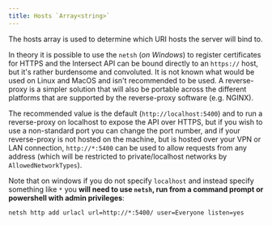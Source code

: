 ```yaml
---
title: Hosts `Array<string>`
---
```



The hosts array is used to determine which URI hosts the server will bind to.

In theory it is possible to use the `netsh` (_on Windows_) to register certificates for HTTPS and the Intersect API can be bound directly to an `https://` host, but it's rather burdensome and convoluted. It is not known what would be used on Linux and MacOS and isn't recommended to be used. A reverse-proxy is a simpler solution that will also be portable across the different platforms that are supported by the reverse-proxy software (e.g. NGINX).

The recommended value is the default (`http://localhost:5400`) and to run a reverse-proxy on localhost to expose the API over HTTPS, but if you wish to use a non-standard port you can change the port number, and if your reverse-proxy is not hosted on the machine, but is hosted over your VPN or LAN connection, `http://*:5400` can be used to allow requests from any address (which will be restricted to private/localhost networks by `AllowedNetworkTypes`).

Note that on windows if you do not specify `localhost` and instead specify something like `*` you **will need to use `netsh`, run from a command prompt or powershell with admin privileges**:

`netsh http add urlacl url=http://*:5400/ user=Everyone listen=yes`